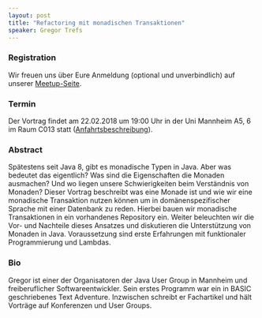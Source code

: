 ```yaml
---
layout: post
title: "Refactoring mit monadischen Transaktionen"
speaker: Gregor Trefs 
---
```


### Registration

Wir freuen uns über Eure Anmeldung (optional und unverbindlich) auf unserer [Meetup-Seite](https://www.meetup.com/de-DE/mannheim-java-usergroup/events/246866481/).

### Termin

Der Vortrag findet am 22.02.2018 um 19:00 Uhr in der Uni Mannheim A5, 6 im Raum C013 statt ([Anfahrtsbeschreibung](/getting-there)).

### Abstract

Spätestens seit Java 8, gibt es monadische Typen in Java. Aber was bedeutet das eigentlich? Was sind die Eigenschaften die Monaden ausmachen? Und wo liegen unsere Schwierigkeiten beim Verständnis von Monaden? Dieser Vortrag beschreibt was eine Monade ist und wie wir eine monadische Transaktion nutzen können um in domänenspezifischer Sprache mit einer Datenbank zu reden. Hierbei bauen wir monadische Transaktionen in ein vorhandenes Repository ein. Weiter beleuchten wir die Vor- und Nachteile dieses Ansatzes und diskutieren die Unterstützung von Monaden in Java. Voraussetzung sind erste Erfahrungen mit funktionaler Programmierung und Lambdas.

### Bio

Gregor ist einer der Organisatoren der Java User Group in Mannheim und freiberuflicher Softwareentwickler. Sein erstes Programm war ein in BASIC geschriebenes Text Adventure. Inzwischen schreibt er Fachartikel und hält Vorträge auf Konferenzen und User Groups.
